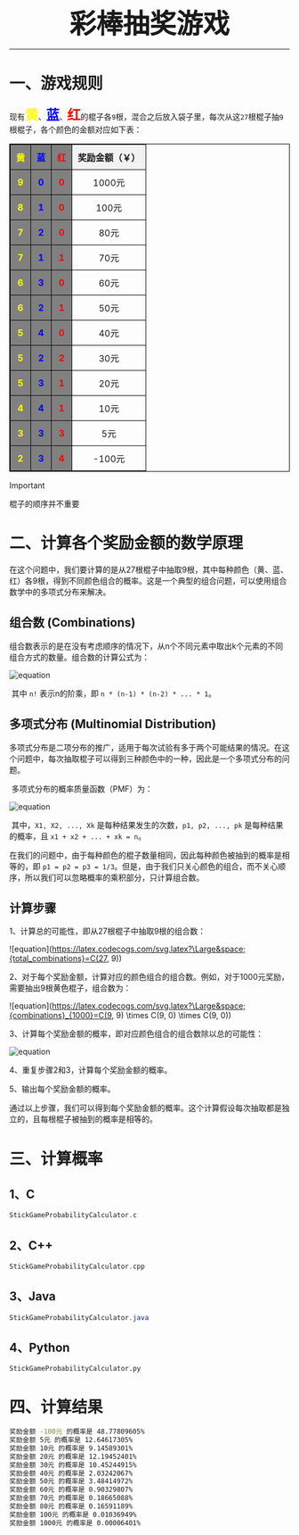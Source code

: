 <center>
    <font size=7><b>彩棒抽奖游戏</b></font>
</center>




---



# 一、游戏规则

​		现有<font size=5 color='yellow'><b>黄</b></font>、<font size=5 color='blue'><b>蓝</b></font>、<font size=5 color='red'><b>红</b></font>的棍子各`9`根，混合之后放入袋子里，每次从这`27`根棍子抽`9`根棍子，各个颜色的金额对应如下表：

<!DOCTYPE html>
<html lang="en">
<head>
<meta charset="UTF-8">
<meta name="viewport" content="width=device-width, initial-scale=1.0">
<title>奖励金额表格</title>
<style>
    table {
        width: 100%;
        border-collapse: collapse;
    }
    table, th, td {
        border: 1px solid black;
    }
    th, td {
        padding: 10px;
        text-align: center;
    }
    th {
        background-color: #f2f2f2;
    }
    .yellow-cell {
        background-color: rgb(128, 128, 128);
        font-weight: bold;
        color: yellow;
    }
    .blue-cell {
        background-color: rgb(128, 128, 128);
        font-weight: bold;
        color: blue;
    }
    .red-cell {
        background-color: rgb(128, 128, 128);
        font-weight: bold;
        color: red;
    }
</style>
</head>
<body>
<table>
    <tr>
        <th class="yellow-cell">黄</th>
        <th class="blue-cell">蓝</th>
        <th class="red-cell">红</th>
        <th>奖励金额（￥）</th>
    </tr>
    <tr>
        <td class="yellow-cell">9</td>
        <td class="blue-cell">0</td>
        <td class="red-cell">0</td>
        <td>1000元</td>
    </tr>
    <tr>
        <td class="yellow-cell">8</td>
        <td class="blue-cell">1</td>
        <td class="red-cell">0</td>
        <td>100元</td>
    </tr>
    <tr>
        <td class="yellow-cell">7</td>
        <td class="blue-cell">2</td>
        <td class="red-cell">0</td>
        <td>80元</td>
    </tr>
    <tr>
        <td class="yellow-cell">7</td>
        <td class="blue-cell">1</td>
        <td class="red-cell">1</td>
        <td>70元</td>
    </tr>
    <tr>
        <td class="yellow-cell">6</td>
        <td class="blue-cell">3</td>
        <td class="red-cell">0</td>
        <td>60元</td>
    </tr>
    <tr>
        <td class="yellow-cell">6</td>
        <td class="blue-cell">2</td>
        <td class="red-cell">1</td>
        <td>50元</td>
    </tr>
    <tr>
        <td class="yellow-cell">5</td>
        <td class="blue-cell">4</td>
        <td class="red-cell">0</td>
        <td>40元</td>
    </tr>
    <tr>
        <td class="yellow-cell">5</td>
        <td class="blue-cell">2</td>
        <td class="red-cell">2</td>
        <td>30元</td>
    </tr>
    <tr>
        <td class="yellow-cell">5</td>
        <td class="blue-cell">3</td>
        <td class="red-cell">1</td>
        <td>20元</td>
    </tr>
    <tr>
        <td class="yellow-cell">4</td>
        <td class="blue-cell">4</td>
        <td class="red-cell">1</td>
        <td>10元</td>
    </tr>
    <tr>
        <td class="yellow-cell">3</td>
        <td class="blue-cell">3</td>
        <td class="red-cell">3</td>
        <td>5元</td>
    </tr>
    <tr>
        <td class="yellow-cell">2</td>
        <td class="blue-cell">3</td>
        <td class="red-cell">4</td>
        <td>-100元</td>
    </tr>
</table>
</body>
</html>



> [!IMPORTANT]
>
> 棍子的顺序并不重要



# 二、计算各个奖励金额的数学原理

​		在这个问题中，我们要计算的是从27根棍子中抽取9根，其中每种颜色（黄、蓝、红）各9根，得到不同颜色组合的概率。这是一个典型的组合问题，可以使用组合数学中的多项式分布来解决。

## 组合数 (Combinations)

​		组合数表示的是在没有考虑顺序的情况下，从n个不同元素中取出k个元素的不同组合方式的数量。组合数的计算公式为：

![equation](https://latex.codecogs.com/svg.latex?\Large&space;C(n,k)=\frac{n!}{k!(n-k)!})

​		其中 `n!` 表示n的阶乘，即 `n * (n-1) * (n-2) * ... * 1`。

## 多项式分布 (Multinomial Distribution)

​		多项式分布是二项分布的推广，适用于每次试验有多于两个可能结果的情况。在这个问题中，每次抽取棍子可以得到三种颜色中的一种，因此是一个多项式分布的问题。

​		多项式分布的概率质量函数（PMF）为：

![equation](https://latex.codecogs.com/svg.latex?\Large&space;P(X_1=x_1,X_2=x_2,\ldots,X_k=x_k)=\frac{n!}{x_1!\times%20x_2!\times%20\ldots%20\times%20x_k!}\times%20p_1^{x_1}\times%20p_2^{x_2}\times%20\ldots%20\times%20p_k^{x_k})

​		其中，`X1, X2, ..., Xk` 是每种结果发生的次数，`p1, p2, ..., pk` 是每种结果的概率，且 `x1 + x2 + ... + xk = n`。

​		在我们的问题中，由于每种颜色的棍子数量相同，因此每种颜色被抽到的概率是相等的，即 `p1 = p2 = p3 = 1/3`。但是，由于我们只关心颜色的组合，而不关心顺序，所以我们可以忽略概率的乘积部分，只计算组合数。

## 计算步骤

1、计算总的可能性，即从27根棍子中抽取9根的组合数：

![equation](https://latex.codecogs.com/svg.latex?\Large&space;{total_combinations}=C(27, 9))

2、对于每个奖励金额，计算对应的颜色组合的组合数。例如，对于1000元奖励，需要抽出9根黄色棍子，组合数为：

![equation](https://latex.codecogs.com/svg.latex?\Large&space;{combinations}_{1000}=C(9, 9) \times C(9, 0) \times C(9, 0))

3、计算每个奖励金额的概率，即对应颜色组合的组合数除以总的可能性：

![equation](https://latex.codecogs.com/svg.latex?\Large&space;\{probability\}_{1000}=\frac{\{combinations\}_{1000}}{\{total\_combinations\}})

4、重复步骤2和3，计算每个奖励金额的概率。

5、输出每个奖励金额的概率。

​		通过以上步骤，我们可以得到每个奖励金额的概率。这个计算假设每次抽取都是独立的，且每根棍子被抽到的概率是相等的。



# 三、计算概率

## 1、C

```c
StickGameProbabilityCalculator.c
```



## 2、C++

```c++
StickGameProbabilityCalculator.cpp
```



## 3、Java

```java
StickGameProbabilityCalculator.java
```



## 4、Python

```python
StickGameProbabilityCalculator.py
```



# 四、计算结果

```bash
奖励金额 -100元 的概率是 48.77809605%
奖励金额 5元 的概率是 12.64617305%  
奖励金额 10元 的概率是 9.14589301%  
奖励金额 20元 的概率是 12.19452401% 
奖励金额 30元 的概率是 10.45244915% 
奖励金额 40元 的概率是 2.03242067%  
奖励金额 50元 的概率是 3.48414972%  
奖励金额 60元 的概率是 0.90329807%  
奖励金额 70元 的概率是 0.18665088%  
奖励金额 80元 的概率是 0.16591189%  
奖励金额 100元 的概率是 0.01036949% 
奖励金额 1000元 的概率是 0.00006401%
```

